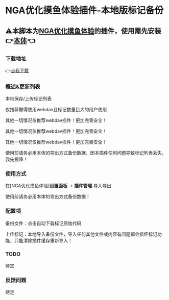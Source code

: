# NGA优化摸鱼体验插件-本地版标记备份

## ⚠本脚本为[NGA优化摸鱼体验](https://greasyfork.org/zh-CN/scripts/393991-nga%E4%BC%98%E5%8C%96%E6%91%B8%E9%B1%BC%E4%BD%93%E9%AA%8C)的插件，使用需先安装👉[本体](https://greasyfork.org/zh-CN/scripts/393991-nga%E4%BC%98%E5%8C%96%E6%91%B8%E9%B1%BC%E4%BD%93%E9%AA%8C)👈

### 下载地址

👉[点我下载](https://greasyfork.org/zh-CN/scripts/489936)

### 概述&更新列表

本地保存/上传标记列表

仅推荐懒得使用webdav且标记数量巨大的用户使用

其他一切情况仅推荐webdav插件！更加完善安全！

其他一切情况仅推荐webdav插件！更加完善安全！

其他一切情况仅推荐webdav插件！更加完善安全！

使用前请务必用本体的导出方式备份数据，因本插件任何问题导致标记列表丢失，我先投降！

### 使用方式

在[NGA优化摸鱼体验]**设置面板** -> **插件管理** 导入导出

使用前请务必用本体的导出方式备份数据！

### 配置项

备份文件：点击自动下载标记原始代码

上传标记：本地导入备份文件，导入任何其他文件或内容有问题都会损坏标记功能，只能清除插件缓存重新导入！

### TODO

待定

### 反馈问题

待定